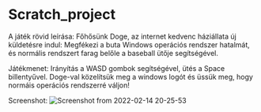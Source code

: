 # Scratch_project

A játék rövid leírása:
Főhősünk Doge, az internet kedvenc háziállata új küldetésre indul:
  Megfékezi a buta Windows operációs rendszer hatalmát,
  és normális rendszert farag belőle a baseball ütője segítségével.
  
Játékmenet:
  Irányítás a WASD gombok segítségével, ütés a Space billentyűvel.
  Doge-val közelítsük meg a windows logót és üssük meg, hogy normáis
  operációs rendszerré váljon!

Screenshot:
![Screenshot from 2022-02-14 20-25-53](https://user-images.githubusercontent.com/49413892/153933029-b90c97e5-3821-445c-b30d-daca00121898.png)
